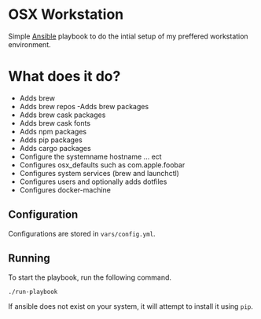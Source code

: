 # OSX Workstation

Simple [Ansible](https://www.ansible.com/) playbook to do the intial setup of my preffered workstation environment.

# What does it do?
- Adds brew
- Adds brew repos
-Adds brew packages
- Adds brew cask packages
- Adds brew cask fonts
- Adds npm packages
- Adds pip packages
- Adds cargo packages
- Configure the systemname hostname ... ect
- Configures osx_defaults such as com.apple.foobar
- Configures system services (brew and launchctl)
- Configures users and optionally adds dotfiles
- Configures docker-machine

## Configuration 
Configurations are stored in `vars/config.yml`.

## Running
To start the playbook, run the following command.

```
./run-playbook
```

If ansible does not exist on your system, it will attempt to install it using `pip`.
